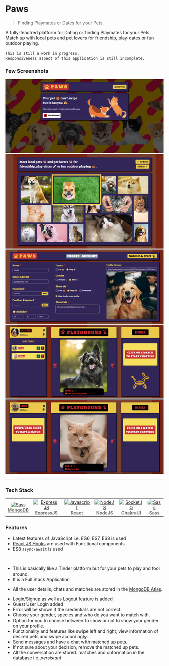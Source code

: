 # Paws
> Finding Playmates or Dates for your Pets.

A fully-feautred platform for Dating or finding Playmates for your Pets.
Match up with local pets and pet lovers for friendship, play-dates or fun
outdoor playing.
```
This is still a work in progress. 
Responsiveness aspect of this application is still incomplete.
```
### Few Screenshots

![Home](/screenshots/1.png "Home")
![Gallery](/screenshots/2.png "Gallery")
![Register](/screenshots/3.png "Register")
![Dashboard](/screenshots/4.png "Dashboard")
![Dashboard](/screenshots/5.png "Dashboard")

<hr>

### Tech Stack

<table width="1000">
	<tr>
		<td align="center"><a href="https://www.mongodb.com/"><img src="https://cdn.worldvectorlogo.com/logos/mongodb-icon-1.svg" width="80px;" height="75px;" style="border-radius: 8px;" alt="Sass"/><br /><b><font color="#777">MongoDB</font></b></a></td>
        <td align="center"><a href="https://www.apollographql.com/"><img src="https://cdn.worldvectorlogo.com/logos/express-109.svg" width="75px;"  alt="Express JS"/><br /><b><font color="#777">ExpressJS</font></b></a></td>
        <td align="center"><a href="https://reactjs.org/"><img src="https://cdn.worldvectorlogo.com/logos/react-2.svg" width="110px;" height="75px;" alt="Javascript"/><br /><b><font color="#777">React</font></b></a></td>
        <td align="center"><a href="https://nodejs.org/en/"><img src="https://upload.wikimedia.org/wikipedia/commons/d/d9/Node.js_logo.svg" width="75px;" height="75px;" alt="NodeJS"/><br /><b><font color="#777">NodeJS</font></b></a></td>
		<td align="center"><a href="https://chakra-ui.com/"><img src="https://avatars.githubusercontent.com/u/54212428?s=280&v=4" width="75px;" height="75px;" alt="Socket.IO"/><br /><b><font color="#777">ChakraUI</font></b></a></td>
        <td align="center"><a href="https://sass-lang.com/"><img src="https://cdn.worldvectorlogo.com/logos/sass-1.svg" width="80px;" height="75px;" style="border-radius: 8px;" alt="Sass"/><br /><b><font color="#777">Sass</font></b></a></td>
	</tr>	
</table>

### Features

- Latest features of JavaScript i.e. ES6, ES7, ES8 is used
- [React JS Hooks](https://reactjs.org/docs/hooks-intro.html) are used with Functional components
- ES8 `async/await` is used

<br/>

<ul>
 <li> This is basically like a Tinder platform but for your pets to play and fool around. </li>
 <li> It is a Full Stack Application </li>
</ul>

- All the user details, chats and matches are stored in the [MongoDB Atlas](https://www.mongodb.com/cloud/atlas).

<ul>
 <li>Login/Signup as well as Logout feature is added </li>
 <li>Guest User Login added</li>
 <li>Error will be shown if the credentials are not correct</li>

 <li> Choose your gender, species and who do you want to match with. </li>
 <li> Option for you to choose between to show or not to show your gender on your profile. </li>
 <li> Functionality and features like swipe left and right, view information of desired pets and swipe accordingly. </li>   
 <li> Send messages and have a chat with matched up pets. </li>
 <li> If not sure about your decision, remove the matched up pets. </li>
 <li> All the conversation are stored. matches and onformation in the database i.e. <i>persistant</i>
</ul>
